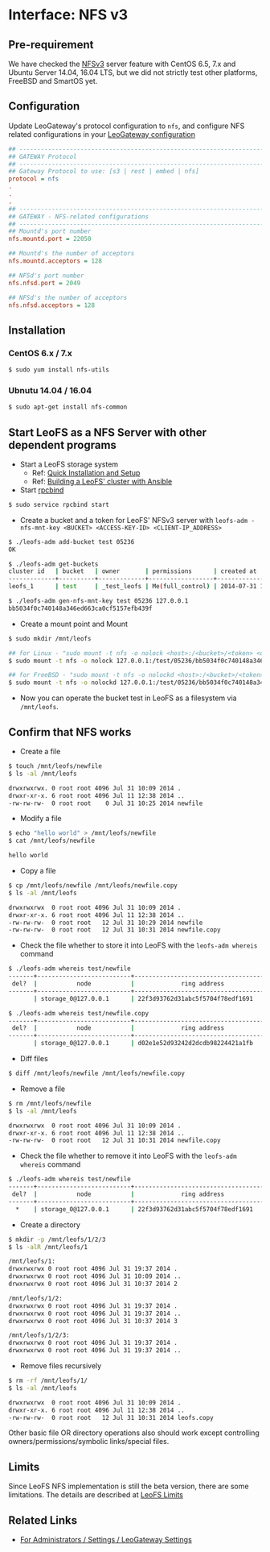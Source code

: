 # Interface: NFS v3
## Pre-requirement

We have checked the <a href="https://en.wikipedia.org/wiki/Network_File_System" target="_blank">NFSv3</a> server feature with CentOS 6.5, 7.x and Ubuntu Server 14.04, 16.04 LTS, but we did not strictly test other platforms, FreeBSD and SmartOS yet.

## Configuration

Update LeoGateway's protocol configuration to `nfs`, and configure NFS related configurations in your [LeoGateway configuration](https://github.com/leo-project/leofs/blob/1.3.2.1/apps/leo_gateway/priv/leo_gateway.conf)


```ini
## --------------------------------------------------------------------
## GATEWAY Protocol
## --------------------------------------------------------------------
## Gateway Protocol to use: [s3 | rest | embed | nfs]
protocol = nfs
.
.
.
## --------------------------------------------------------------------
## GATEWAY - NFS-related configurations
## --------------------------------------------------------------------
## Mountd's port number
nfs.mountd.port = 22050

## Mountd's the number of acceptors
nfs.mountd.acceptors = 128

## NFSd's port number
nfs.nfsd.port = 2049

## NFSd's the number of acceptors
nfs.nfsd.acceptors = 128
```

## Installation
### CentOS 6.x / 7.x

```bash
$ sudo yum install nfs-utils
```

### Ubnutu 14.04 / 16.04

```bash
$ sudo apt-get install nfs-common
```

## Start LeoFS as a NFS Server with other dependent programs

* Start a LeoFS storage system
	*  Ref: [Quick Installation and Setup](../../installation/quick.md)
	*  Ref: [Building a LeoFS' cluster with Ansible](../../installation/cluster.md)
* Start <a href="https://linux.die.net/man/8/rpcbind" target="_blank">rpcbind</a>

```bash
$ sudo service rpcbind start
```

* Create a bucket and a token for LeoFS' NFSv3 server with `leofs-adm -nfs-mnt-key <BUCKET> <ACCESS-KEY-ID> <CLIENT-IP_ADDRESS>`

```bash
$ ./leofs-adm add-bucket test 05236
OK

$ ./leofs-adm get-buckets
cluster id   | bucket   | owner       | permissions      | created at
-------------+----------+-------------+------------------+---------------------------
leofs_1      | test     | _test_leofs | Me(full_control) | 2014-07-31 10:20:42 +0900

$ ./leofs-adm gen-nfs-mnt-key test 05236 127.0.0.1
bb5034f0c740148a346ed663ca0cf5157efb439f
```

* Create a mount point and Mount

```bash
$ sudo mkdir /mnt/leofs

## for Linux - "sudo mount -t nfs -o nolock <host>:/<bucket>/<token> <dir>"
$ sudo mount -t nfs -o nolock 127.0.0.1:/test/05236/bb5034f0c740148a346ed663ca0cf5157efb439f /mnt/leofs

## for FreeBSD - "sudo mount -t nfs -o nolockd <host>:/<bucket>/<token> <dir>"
$ sudo mount -t nfs -o nolockd 127.0.0.1:/test/05236/bb5034f0c740148a346ed663ca0cf5157efb439f /mnt/leofs
```

* Now you can operate the bucket test in LeoFS as a filesystem via `/mnt/leofs`.


## Confirm that NFS works

* Create a file

```bash
$ touch /mnt/leofs/newfile
$ ls -al /mnt/leofs

drwxrwxrwx. 0 root root 4096 Jul 31 10:09 2014 .
drwxr-xr-x. 6 root root 4096 Jul 11 12:38 2014 ..
-rw-rw-rw-  0 root root    0 Jul 31 10:25 2014 newfile
```

* Modify a file

```bash
$ echo "hello world" > /mnt/leofs/newfile
$ cat /mnt/leofs/newfile

hello world
```

* Copy a file

```bash
$ cp /mnt/leofs/newfile /mnt/leofs/newfile.copy
$ ls -al /mnt/leofs

drwxrwxrwx  0 root root 4096 Jul 31 10:09 2014 .
drwxr-xr-x. 6 root root 4096 Jul 11 12:38 2014 ..
-rw-rw-rw-  0 root root   12 Jul 31 10:29 2014 newfile
-rw-rw-rw-  0 root root   12 Jul 31 10:31 2014 newfile.copy
```

* Check the file whether to store it into LeoFS with the `leofs-adm whereis` command

```bash
$ ./leofs-adm whereis test/newfile
-------+--------------------------+--------------------------------------+------------+--------------+----------------+----------------+----------------------------
 del?  |           node           |             ring address             |    size    |   checksum   |  # of chunks   |     clock      |             when
-------+--------------------------+--------------------------------------+------------+--------------+----------------+----------------+----------------------------
       | storage_0@127.0.0.1      | 22f3d93762d31abc5f5704f78edf1691     |        12B |   6f5902ac23 |              0 | 4ffe2d105f1f4  | 2014-07-31 10:29:01 +0900

$ ./leofs-adm whereis test/newfile.copy
-------+--------------------------+--------------------------------------+------------+--------------+----------------+----------------+----------------------------
 del?  |           node           |             ring address             |    size    |   checksum   |  # of chunks   |     clock      |             when
-------+--------------------------+--------------------------------------+------------+--------------+----------------+----------------+----------------------------
       | storage_0@127.0.0.1      | d02e1e52d93242d2dcdb98224421a1fb     |        12B |   6f5902ac23 |              0 | 4ffe2d20343a3  | 2014-07-31 10:31:17 +0900
```

* Diff files

```bash
$ diff /mnt/leofs/newfile /mnt/leofs/newfile.copy
```

* Remove a file

```bash
$ rm /mnt/leofs/newfile
$ ls -al /mnt/leofs

drwxrwxrwx  0 root root 4096 Jul 31 10:09 2014 .
drwxr-xr-x. 6 root root 4096 Jul 11 12:38 2014 ..
-rw-rw-rw-  0 root root   12 Jul 31 10:31 2014 newfile.copy
```

* Check the file whether to remove it into LeoFS with the `leofs-adm whereis` command

```bash
$ ./leofs-adm whereis test/newfile
-------+--------------------------+--------------------------------------+------------+--------------+----------------+----------------+----------------------------
 del?  |           node           |             ring address             |    size    |   checksum   |  # of chunks   |     clock      |             when
-------+--------------------------+--------------------------------------+------------+--------------+----------------+----------------+----------------------------
  *    | storage_0@127.0.0.1      | 22f3d93762d31abc5f5704f78edf1691     |         0B |   d41d8cd98f |              0 | 4ffe2e5d9cffe  | 2014-07-31 10:34:50 +0900
```

* Create a directory

```bash
$ mkdir -p /mnt/leofs/1/2/3
$ ls -alR /mnt/leofs/1

/mnt/leofs/1:
drwxrwxrwx 0 root root 4096 Jul 31 19:37 2014 .
drwxrwxrwx 0 root root 4096 Jul 31 10:09 2014 ..
drwxrwxrwx 0 root root 4096 Jul 31 10:37 2014 2

/mnt/leofs/1/2:
drwxrwxrwx 0 root root 4096 Jul 31 19:37 2014 .
drwxrwxrwx 0 root root 4096 Jul 31 19:37 2014 ..
drwxrwxrwx 0 root root 4096 Jul 31 10:37 2014 3

/mnt/leofs/1/2/3:
drwxrwxrwx 0 root root 4096 Jul 31 19:37 2014 .
drwxrwxrwx 0 root root 4096 Jul 31 19:37 2014 ..
```

* Remove files recursively

```bash
$ rm -rf /mnt/leofs/1/
$ ls -al /mnt/leofs

drwxrwxrwx  0 root root 4096 Jul 31 10:09 2014 .
drwxr-xr-x. 6 root root 4096 Jul 11 12:38 2014 ..
-rw-rw-rw-  0 root root   12 Jul 31 10:31 2014 leofs.copy
```

Other basic file OR directory operations also should work except controlling owners/permissions/symbolic links/special files.


## Limits
Since LeoFS NFS implementation is still the beta version, there are some limitations. The details are described at [LeoFS Limits](../../faq/limits.md)


## Related Links

* [For Administrators / Settings / LeoGateway Settings](/admin/settings/leo_gateway.md)